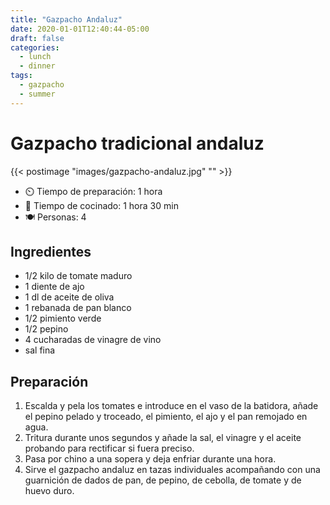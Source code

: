 ```yaml
---
title: "Gazpacho Andaluz"
date: 2020-01-01T12:40:44-05:00
draft: false 
categories: 
  - lunch 
  - dinner 
tags: 
  - gazpacho 
  - summer 
---
```


# Gazpacho tradicional andaluz 

{{< postimage "images/gazpacho-andaluz.jpg" "" >}}


- ⏲️  Tiempo de preparación: 1 hora 
- 🍳 Tiempo de cocinado: 1 hora 30 min 
- 🍽️ Personas: 4       

## Ingredientes

- 1/2 kilo de tomate maduro
- 1 diente de ajo
- 1 dl de aceite de oliva
- 1 rebanada de pan blanco
- 1/2 pimiento verde
- 1/2 pepino
- 4 cucharadas de vinagre de vino
- sal fina

## Preparación

1. Escalda y pela los tomates e introduce en el vaso de la batidora, añade el pepino pelado y troceado, el pimiento, el ajo y el pan remojado en agua. 
2. Tritura durante unos segundos y añade la sal, el vinagre y el aceite probando para rectificar si fuera preciso.
3. Pasa por chino a una sopera y deja enfriar durante una hora.
4. Sirve el gazpacho andaluz en tazas individuales acompañando con una guarnición de dados de pan, de pepino, de cebolla, de tomate y de huevo duro.



